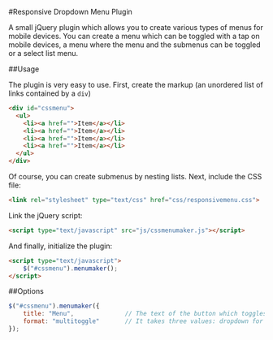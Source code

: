 #Responsive Dropdown Menu Plugin

A small jQuery plugin which allows you to create various types of menus for mobile devices. You can create a menu which can be toggled with a tap on mobile devices, a menu where the menu and the submenus can be toggled or a select list menu.

##Usage

The plugin is very easy to use. First, create the markup (an unordered list of links contained by a `div`)

```html
<div id="cssmenu">
  <ul>
    <li><a href="">Item</a></li>
    <li><a href="">Item</a></li>
    <li><a href="">Item</a></li>
    <li><a href="">Item</a></li>
  </ul>
</div>
```

Of course, you can create submenus by nesting lists. Next, include the CSS file:
```html
<link rel="stylesheet" type="text/css" href="css/responsivemenu.css">
```
Link the jQuery script:
```html
<script type="text/javascript" src="js/cssmenumaker.js"></script>
```
And finally, initialize the plugin:
```html
<script type="text/javascript">
	$("#cssmenu").menumaker();
</script>
```
##Options
```javascript
$("#cssmenu").menumaker({
	title: "Menu",              // The text of the button which toggles the menu
	format: "multitoggle"       // It takes three values: dropdown for a simple toggle menu, select for select list menu, multitoggle for a menu where each submenu can be toggled separately
});
```